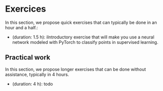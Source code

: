 # Exercices

In this section, we propose quick exercises that can typically be done in an hour and a half.:

* [](ML:tutorial:classification_demo) (duration: 1.5 h): iIntroductory exercise that will make you use a neural network modeled with PyTorch to classify points in supervised learning.




## Practical work

In this section, we propose longer exercises that can be done without assistance, typically in 4 hours.

* []() (duration: 4 h): todo

